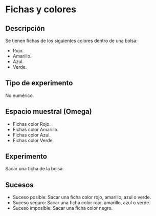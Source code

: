 # Fichas y colores

## Descripción

Se tienen fichas de los siguientes colores dentro de una bolsa:

 - Rojo.
 - Amarillo.
 - Azul.
 - Verde.

## Tipo de experimento

No numérico.

## Espacio muestral (Omega)

 - Fichas color Rojo.
 - Fichas color Amarillo.
 - Fichas color Azul.
 - Fichas color Verde.

## Experimento

Sacar una ficha de la bolsa.

## Sucesos

 - Suceso posible: Sacar una ficha color rojo, amarillo, azul o verde.
 - Suceso seguro: Sacar una ficha color rojo, amarillo, azul o verde.
 - Suceso imposible: Sacar una ficha color negro.

